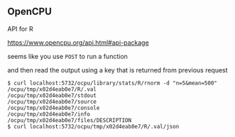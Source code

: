 ## OpenCPU

API for R

<https://www.opencpu.org/api.html#api-package>

seems like you use `POST` to run a function

and then read the output using a key that is returned from previous request

    $ curl localhost:5732/ocpu/library/stats/R/rnorm -d "n=5&mean=500"
    /ocpu/tmp/x02d4eab0e7/R/.val
    /ocpu/tmp/x02d4eab0e7/stdout
    /ocpu/tmp/x02d4eab0e7/source
    /ocpu/tmp/x02d4eab0e7/console
    /ocpu/tmp/x02d4eab0e7/info
    /ocpu/tmp/x02d4eab0e7/files/DESCRIPTION
    $ curl localhost:5732/ocpu/tmp/x02d4eab0e7/R/.val/json
